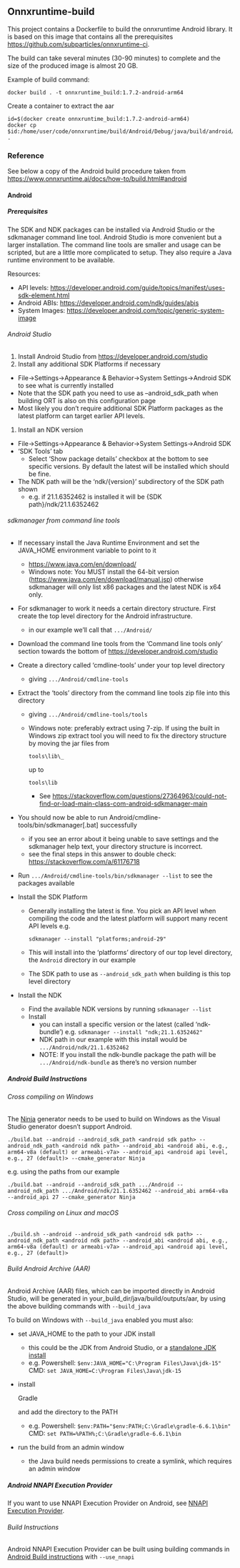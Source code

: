 ## Onnxruntime-build

This project contains a Dockerfile to build the onnxruntime Android library. It is based on this image that contains all the prerequisites https://github.com/subparticles/onnxruntime-ci. 

The build can take several minutes (30-90 minutes) to complete and the size of the produced image is almost 20 GB.

Example of build command:

```
docker build . -t onnxruntime_build:1.7.2-android-arm64
```

Create a container to extract the aar

```
id=$(docker create onnxruntime_build:1.7.2-android-arm64)
docker cp $id:/home/user/code/onnxruntime/build/Android/Debug/java/build/android/outputs/aar .
```

### Reference

See below a copy of the Android build procedure taken from https://www.onnxruntime.ai/docs/how-to/build.html#android

#### Android 

#####   Prerequisites 

The SDK and NDK packages can be installed via Android Studio or the  sdkmanager command line tool. Android Studio is more convenient but a  larger installation. The command line tools are smaller and usage can be scripted, but are a little more complicated to setup. They also require a Java runtime environment to be available.

Resources:

- API levels: https://developer.android.com/guide/topics/manifest/uses-sdk-element.html
- Android ABIs: https://developer.android.com/ndk/guides/abis
- System Images: https://developer.android.com/topic/generic-system-image

######   Android Studio 

1. Install Android Studio from https://developer.android.com/studio
2. Install any additional SDK Platforms if necessary

- File->Settings->Appearance & Behavior->System Settings->Android SDK to see what is currently installed
- Note that the SDK path you need to use as –android_sdk_path when building ORT is also on this configuration page
- Most likely you don’t require additional SDK Platform packages as the latest platform can target earlier API levels.

1. Install an NDK version

- File->Settings->Appearance & Behavior->System Settings->Android SDK
- ‘SDK Tools’ tab 
  - Select ‘Show package details’ checkbox at the bottom to see specific versions. By default the latest will be installed which should be fine.
- The NDK path will be the ‘ndk/{version}’ subdirectory of the SDK path shown 
  - e.g. if 21.1.6352462 is installed it will be {SDK path}/ndk/21.1.6352462

######   sdkmanager from command line tools 

- If necessary install the Java Runtime Environment and set the JAVA_HOME environment variable to point to it 

  - https://www.java.com/en/download/
  - Windows note: You MUST install the 64-bit version  (https://www.java.com/en/download/manual.jsp) otherwise sdkmanager will  only list x86 packages and the latest NDK is x64 only.

- For sdkmanager to work it needs a certain directory structure. First create the top level directory for the Android infrastructure. 

  - in our example we’ll call that `.../Android/`

- Download the command line tools from the ‘Command line tools only’ section  towards the bottom of https://developer.android.com/studio

- Create a directory called ‘cmdline-tools’ under your top level directory 

  - giving `.../Android/cmdline-tools`

- Extract the ‘tools’ directory from the command line tools zip file into this directory 

  - giving `.../Android/cmdline-tools/tools`

  - Windows note: preferably extract using 7-zip. If using the built in Windows zip extract tool you will need to fix the directory structure by moving the jar files from 

    ```plaintext
    tools\lib\_
    ```

     up to 

    ```plaintext
    tools\lib
    ```

    - See https://stackoverflow.com/questions/27364963/could-not-find-or-load-main-class-com-android-sdkmanager-main

- You should now be able to run Android/cmdline-tools/bin/sdkmanager[.bat] successfully 

  - if you see an error about it being unable to save settings and the sdkmanager help text, your directory structure is incorrect.
  - see the final steps in this answer to double check: https://stackoverflow.com/a/61176718

- Run `.../Android/cmdline-tools/bin/sdkmanager --list` to see the packages available

- Install the SDK Platform 

  - Generally installing the latest is fine. You pick an API level when compiling the code and the latest platform will support many recent API levels e.g.

    ```
    sdkmanager --install "platforms;android-29"
    ```

  - This will install into the ‘platforms’ directory of our top level directory, the `Android` directory in our example

  - The SDK path to use as `--android_sdk_path` when building is this top level directory

- Install the NDK 

  - Find the available NDK versions by running `sdkmanager --list`
  - Install 
    - you can install a specific version or the latest (called ‘ndk-bundle’) e.g. `sdkmanager --install "ndk;21.1.6352462"`
    - NDK path in our example with this install would be `.../Android/ndk/21.1.6352462`
    - NOTE: If you install the ndk-bundle package the path will be `.../Android/ndk-bundle` as there’s no version number

#####   Android Build Instructions 

######   Cross compiling on Windows 

The [Ninja](https://ninja-build.org/) generator needs to be used to build on Windows as the Visual Studio generator doesn’t support Android.

```
./build.bat --android --android_sdk_path <android sdk path> --android_ndk_path <android ndk path> --android_abi <android abi, e.g., arm64-v8a (default) or armeabi-v7a> --android_api <android api level, e.g., 27 (default)> --cmake_generator Ninja
```

e.g. using the paths from our example

```
./build.bat --android --android_sdk_path .../Android --android_ndk_path .../Android/ndk/21.1.6352462 --android_abi arm64-v8a --android_api 27 --cmake_generator Ninja
```

######   Cross compiling on Linux and macOS 

```
./build.sh --android --android_sdk_path <android sdk path> --android_ndk_path <android ndk path> --android_abi <android abi, e.g., arm64-v8a (default) or armeabi-v7a> --android_api <android api level, e.g., 27 (default)>
```

######   Build Android Archive (AAR) 

Android Archive (AAR) files, which can be imported directly in Android Studio,  will be generated in your_build_dir/java/build/outputs/aar, by using the above building commands with `--build_java`

To build on Windows with `--build_java` enabled you must also:

- set JAVA_HOME to the path to your JDK install 

  - this could be the JDK from Android Studio, or a [standalone JDK install](https://www.oracle.com/java/technologies/javase-downloads.html)
  - e.g. Powershell: `$env:JAVA_HOME="C:\Program Files\Java\jdk-15"` CMD: `set JAVA_HOME=C:\Program Files\Java\jdk-15`

- install 

  Gradle

   and add the directory to the PATH 

  - e.g. Powershell: `$env:PATH="$env:PATH;C:\Gradle\gradle-6.6.1\bin"` CMD: `set PATH=%PATH%;C:\Gradle\gradle-6.6.1\bin`

- run the build from an admin window 

  - the Java build needs permissions to create a symlink, which requires an admin window

#####   Android NNAPI Execution Provider 

If you want to use NNAPI Execution Provider on Android, see [NNAPI Execution Provider](https://www.onnxruntime.ai/docs/reference/execution-providers/NNAPI-ExecutionProvider.html).

######   Build Instructions 

Android NNAPI Execution Provider can be built using building commands in [Android Build instructions](https://www.onnxruntime.ai/docs/how-to/build.html#android-build-instructions) with `--use_nnapi`